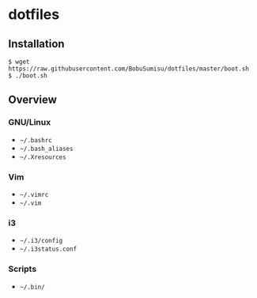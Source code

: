 # dotfiles

## Installation

    $ wget https://raw.githubusercontent.com/BobuSumisu/dotfiles/master/boot.sh
    $ ./boot.sh

## Overview

### GNU/Linux 

* `~/.bashrc` 
* `~/.bash_aliases`
* `~/.Xresources`

### Vim

* `~/.vimrc`
* `~/.vim`

### i3

* `~/.i3/config`
* `~/.i3status.conf`

### Scripts

* `~/.bin/`
